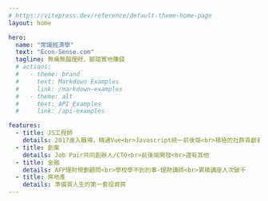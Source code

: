 ```yaml
---
# https://vitepress.dev/reference/default-theme-home-page
layout: home

hero:
  name: "常識經濟學"
  text: "Econ-Sense.com"
  tagline: 無痛無腦理財、腳踏實地賺錢
  # actions:
  #   - theme: brand
  #     text: Markdown Examples
  #     link: /markdown-examples
  #   - theme: alt
  #     text: API Examples
  #     link: /api-examples

features:
  - title: JS工程師
    details: 2017進入職場，精通Vue<br>Javascript統一前後端<br>積極的社群貢獻者
  - title: 創業
    details: Job Pair共同創辦人/CTO<br>前後端開發<br>還有其他
  - title: 金融
    details: AFP理財規劃顧問<br>學校學不到的事-理財講師<br>累積講座人次破千
  - title: 房地產
    details: 準備買人生的第一套投資房
---
```


